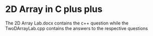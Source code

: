# 2D Array in C plus plus
The 2D Array Lab.docx contains the c++ question while the TwoDArrayLab.cpp contains the answers to the respective questions
